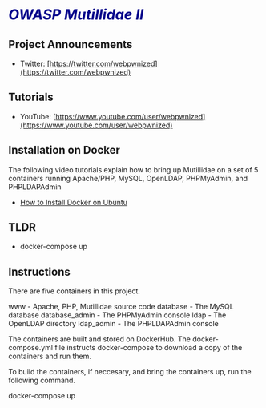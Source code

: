 # <span style="color:darkblue">*OWASP Mutillidae II*</span>

## Project Announcements

* Twitter: [https://twitter.com/webpwnized](https://twitter.com/webpwnized)

## Tutorials

* YouTube: [https://www.youtube.com/user/webpwnized](https://www.youtube.com/user/webpwnized)

## Installation on Docker

The following video tutorials explain how to bring up Mutillidae on a set of 5 containers running Apache/PHP, MySQL, OpenLDAP, PHPMyAdmin, and PHPLDAPAdmin
* [How to Install Docker on Ubuntu](https://www.youtube.com/watch?v=Y_2JVREtDFk)

## TLDR

* docker-compose up

## Instructions

There are five containers in this project. 

www - Apache, PHP, Mutillidae source code
database - The MySQL database
database_admin - The PHPMyAdmin console
ldap - The OpenLDAP directory
ldap_admin - The PHPLDAPAdmin console

The containers are built and stored on DockerHub. The docker-compose.yml file instructs docker-compose to download a copy of the containers and run them.

To build the containers, if neccesary, and bring the containers up, run the following command.

  docker-compose up
